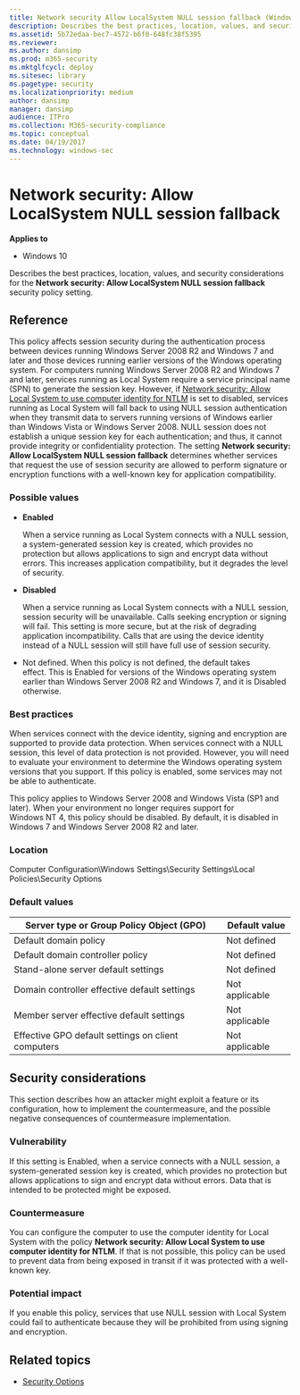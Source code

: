 ```yaml
---
title: Network security Allow LocalSystem NULL session fallback (Windows 10)
description: Describes the best practices, location, values, and security considerations for the Network security Allow LocalSystem NULL session fallback security policy setting.
ms.assetid: 5b72edaa-bec7-4572-b6f0-648fc38f5395
ms.reviewer: 
ms.author: dansimp
ms.prod: m365-security
ms.mktglfcycl: deploy
ms.sitesec: library
ms.pagetype: security
ms.localizationpriority: medium
author: dansimp
manager: dansimp
audience: ITPro
ms.collection: M365-security-compliance
ms.topic: conceptual
ms.date: 04/19/2017
ms.technology: windows-sec
---
```


# Network security: Allow LocalSystem NULL session fallback

**Applies to**
-   Windows 10

Describes the best practices, location, values, and security considerations for the **Network security: Allow LocalSystem NULL session fallback** security policy setting.

## Reference

This policy affects session security during the authentication process between devices running Windows Server 2008 R2 and Windows 7 and later and those devices running earlier versions of the Windows operating system. For computers running Windows Server 2008 R2 and Windows 7 and later, services running as Local System require a service principal name (SPN) to generate the session key. However, if [Network security: Allow Local System to use computer identity for NTLM](network-security-allow-local-system-to-use-computer-identity-for-ntlm.md) is set to disabled, services running as Local 
System will fall back to using NULL session authentication when they transmit data to servers running versions of Windows earlier than Windows Vista or Windows Server 2008. NULL session does not establish a unique session key for each authentication; and thus, it cannot provide integrity or confidentiality protection. The setting **Network security: Allow LocalSystem NULL session fallback** determines whether services that request the use of session security are allowed to perform signature or encryption functions with a well-known key for application compatibility.

### Possible values

-   **Enabled**

    When a service running as Local System connects with a NULL session, a system-generated session key is created, which provides no protection but allows applications to sign and encrypt data without errors. This increases application compatibility, but it degrades the level of security.

-   **Disabled**

    When a service running as Local System connects with a NULL session, session security will be unavailable. Calls seeking encryption or signing will fail. This setting is more secure, but at the risk of degrading application incompatibility. Calls that are using the device identity instead of a 
    NULL session will still have full use of session security.

-   Not defined. When this policy is not defined, the default takes effect. This is Enabled for versions of the Windows operating system earlier than Windows Server 2008 R2 and Windows 7, and it is Disabled otherwise.

### Best practices

When services connect with the device identity, signing and encryption are supported to provide data protection. When services connect with a NULL session, this level of data protection is not provided. However, you will need to evaluate your environment to determine the Windows operating system versions that you support. If this policy is enabled, some services may not be able to authenticate.

This policy applies to Windows Server 2008 and Windows Vista (SP1 and later). When your environment no longer requires support for Windows NT 4, this policy should be disabled. By default, it is disabled in Windows 7 and Windows Server 2008 R2 and later.

### Location

Computer Configuration\\Windows Settings\\Security Settings\\Local Policies\\Security Options

### Default values

| Server type or Group Policy Object (GPO) | Default value |
| - | - |
| Default domain policy| Not defined| 
| Default domain controller policy | Not defined| 
| Stand-alone server default settings | Not defined| 
| Domain controller effective default settings | Not applicable| 
| Member server effective default settings | Not applicable |
| Effective GPO default settings on client computers | Not applicable| 
 
## Security considerations

This section describes how an attacker might exploit a feature or its configuration, how to implement the countermeasure, and the possible negative consequences of countermeasure implementation.

### Vulnerability

If this setting is Enabled, when a service connects with a NULL session, a system-generated session key is created, which provides no protection but allows applications to sign and encrypt data without errors. Data that is intended to be protected might be exposed.

### Countermeasure

You can configure the computer to use the computer identity for Local System with the policy **Network security: Allow Local System to use computer identity for NTLM**. If that is not possible, this policy can be used to prevent data from being exposed in transit if it was protected with a well-known key.

### Potential impact

If you enable this policy, services that use NULL session with Local System could fail to authenticate because they will be prohibited from using signing and encryption.

## Related topics

- [Security Options](security-options.md)
